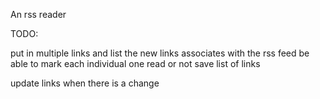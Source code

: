 An rss reader


TODO:

put in multiple links and list the new links associates with the rss feed
be able to mark each individual one read or not
save list of links

update links when there is a change
